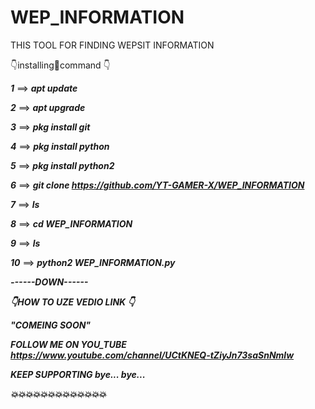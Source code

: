 # WEP_INFORMATION
THIS TOOL FOR FINDING WEPSIT INFORMATION



👇installing🤞command 👇

_____1_____ ==> _____apt update_____

_____2_____ ==> _____apt upgrade_____

_____3_____ ==> _____pkg install git_____

_____4_____ ==> _____pkg install python_____

_____5_____ ==> _____pkg install python2_____

_____6_____ ==> _____git clone https://github.com/YT-GAMER-X/WEP_INFORMATION_____

_____7_____ ==> _____ls_____

_____8_____ ==> _____cd WEP_INFORMATION_____

_____9_____ ==> _____ls_____

_____10_____ ==> _____python2 WEP_INFORMATION.py_____

_____------DOWN------_____

_____👇HOW TO UZE VEDIO LINK 👇_____

_____"COMEING SOON"_____

_____FOLLOW ME ON YOU_TUBE_____
_____https://www.youtube.com/channel/UCtKNEQ-tZiyJn73saSnNmlw_____

_____KEEP SUPPORTING bye... bye..._____

_____💥💥💥💥💥💥💥💥💥💥💥💥💥_____
